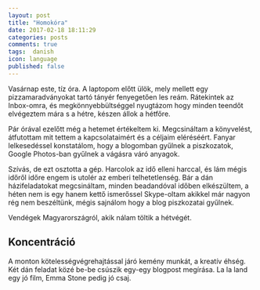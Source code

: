 ```yaml
---
layout: post
title: "Homokóra"
date: 2017-02-18 18:11:29
categories: posts
comments: true
tags:  danish
icon: language
published: false
---
```


Vasárnap este, tíz óra. A laptopom előtt ülök, mely mellett egy pizzamaradványokat tartó tányér fenyegetően les reám. Rátekintek az Inbox-omra, és megkönnyebbültséggel nyugtázom hogy minden teendőt elvégeztem mára s a hétre, készen állok a hétfőre.

Pár órával ezelőtt még a hetemet értékeltem ki. Megcsináltam a könyvelést, átfutottam mit tettem a kapcsolataimért és a céljaim eléréséért. Fanyar lelkesedéssel konstatálom, hogy a blogomban gyűlnek a piszkozatok, Google Photos-ban gyűlnek a vágásra váró anyagok.

Szívás, de ezt osztotta a gép. Harcolok az idő elleni harccal, és lám mégis időről időre engem is utolér az emberi telhetetlenség. Bár a dán házifeladatokat megcsináltam, minden beadandóval időben elkészültem, a héten nem is egy hanem kettő ismerőssel Skype-oltam akikkel már nagyon rég nem beszéltünk, mégis sajnálom hogy a blog piszkozatai gyűlnek.

Vendégek Magyarországról, akik nálam töltik a hétvégét.

## Koncentráció

A monton kötelességvégrehajtással járó kemény munkát, a kreatív éhség. Két dán feladat közé be-be csúszik egy-egy blogpost megírása. La la land egy jó film, Emma Stone pedig jó csaj.

